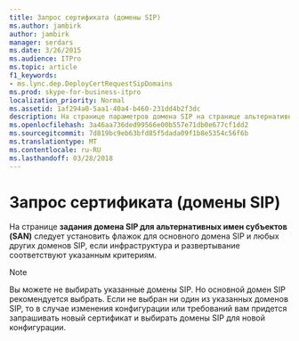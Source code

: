 ```yaml
---
title: Запрос сертификата (домены SIP)
ms.author: jambirk
author: jambirk
manager: serdars
ms.date: 3/26/2015
ms.audience: ITPro
ms.topic: article
f1_keywords:
- ms.lync.dep.DeployCertRequestSipDomains
ms.prod: skype-for-business-itpro
localization_priority: Normal
ms.assetid: 1af294a0-5aa1-40a4-b460-231dd4b2f3dc
description: На странице параметров домена SIP на странице альтернативные имена субъектов (SAN), должны установите флажок для основного домена Session Initiation Protocol (SIP) и других доменов SIP инфраструктуры и развертывания, соответствующие условиям из списка.
ms.openlocfilehash: 3a46aa736ded99566e00b557e71db0e677cf1dd2
ms.sourcegitcommit: 7d819bc9eb63bfd85f5dada09f1b8e5354c56f6b
ms.translationtype: MT
ms.contentlocale: ru-RU
ms.lasthandoff: 03/28/2018
---
```

# <a name="certificate-request-sip-domains"></a>Запрос сертификата (домены SIP)
 
На странице **задания домена SIP для альтернативных имен субъектов (SAN)** следует установить флажок для основного домена SIP и любых других доменов SIP, если инфраструктура и развертывание соответствуют указанным критериям.
  
> [!NOTE]
> Вы можете не выбирать указанные домены SIP. Но основной домен SIP рекомендуется выбрать. Если не выбран ни один из указанных доменов SIP, то в случае изменения конфигурации или требований вам придется запрашивать новый сертификат и выбирать домены SIP для новой конфигурации. 
  


